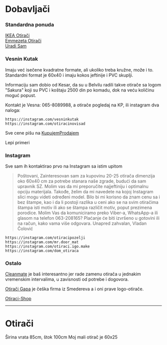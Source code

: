 # Dobavljači

### Standardna ponuda

[IKEA Otirači](https://www.ikea.com/rs/sr/cat/otiraci-10698/)   
[Emmezeta Otirači](https://www.emmezeta.rs/uredenje-doma/tepisi/otiraci.html)  
[Uradi Sam](https://uradi-sam.rs/otiraci)

### Vesnin Kutak

Imaju već isečene kvadratne formate, ali ukoliko treba kružne, može i to. Standardni format je 60x40 i imaju kokos jeftinije i PVC skuplji.

Informaciju sam dobio od Kesar, da su u Belvilu radili takve otirače sa logom "Sakura" koji su PVC i koštaju 2500 din po komadu, dok na veću količinu moguć popust.

Kontakt je Vesna: 065-8089988, a otirače pogledaj na KP, ili instagram dva naloga:

    https://instagram.com/vesninkutak
    https://instagram.com/otiracinovisad

Sve cene pišu na [KupujemProdajem](https://novi.kupujemprodajem.com/uredjenje-kuce/tepisi-i-prostirke/otiraci-sa-slikom-ili-tekstom-po-vasoj-zelji/oglas/73810675)

Lepi primeri 

### Instagram

Sve sam ih kontaktirao prvo na Instagram sa istim upitom

> Poštovani,
Zainteresovan sam za kupovinu 20-25 otirača dimenzija oko 60x40 cm za potrebe stanara naše zgrade, budući da sam upravnik SZ. Molim vas da mi preporučite najjeftiniju i optimalnu opciju materijala. Takođe, želim da mi navedete na kojoj Instagram slici mogu videti određeni model. Bilo bi mi korisno da znam cenu sa i bez štampe, kao i da li postoji razlika u ceni ako se na svim otiračima štampa isti motiv ili ako se štampa različit motiv, poput prezimena porodice.
Molim Vas da komuniciramo preko Viber-a, WhatsApp-a ili glasom na telefon 063-208165?
Plaćanje će biti izvršeno u gotovini ili na račun, kako vama više odgovara.
Unapred zahvalan,
Vladan Čolović


    https://instagram.com/otiracipozelji
    https://instagram.com/mr.door_mat
    https://instagram.com/otiraci.igo.make
    https://instagram.com/dom_otiraca

### Ostalo

[Cleanmate](https://www.cleanmate.rs/) je baš interesantno jer rade zamenu otirača u jednakim vremenskim intervalima, u zavisnosti od potrebe i dogovora.

[Otirači Gapa](http://www.gapamat.rs/) je češka firma iz Smedereva a i oni prave logo-otirače.

[Otiraci-Shop](https://otiraci-shop.rs/)

---

# Otirači

Širina vrata 85cm, štok 100cm
Moj mali otirač je 60x25
<!--stackedit_data:
eyJoaXN0b3J5IjpbNDQ4MzI3NTY0LC0zOTE4Mjg4MTYsLTE5OT
AxMzQ4Nl19
-->